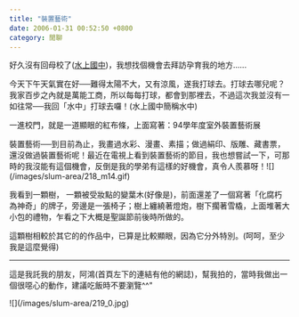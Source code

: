 ```yaml
---
title: "裝置藝術"
date: 2006-01-31 00:52:50 +0800
category: 閒聊
---
```

<p>好久沒有回母校了(<u>水上國中</u>)，我想找個機會去拜訪孕育我的地方......</p><p>今天下午天氣實在好──難得太陽不大，又有涼風，遂我打球去。打球去哪兒呢？我家百步之內就是萬能工商，所以每每打球，都會到那裡去，不過這次我並沒有一如往常──我回「水中」打球去囉！(水上國中簡稱水中)</p><p>一進校門，就是一道顯眼的紅布條，上面寫著：94學年度室外裝置藝術展</p><p>裝置藝術──到目前為止，我畫過水彩、漫畫、素描；做過絹印、版雕、藏書票，還沒做過裝置藝術呢！最近在電視上看到裝置藝術的節目，我也想嘗試一下，可那時的我沒能有這個機會，反倒是我的學弟有這樣的好機會，真令人羨慕呀！![](/images/slum-area/218_m14.gif)</p><p>我看到一顆樹， 一顆被受妝點的變葉木(好像是)，前面還差了一個寫著「化腐朽為神奇」的牌子，旁邊是一張椅子；樹上纏繞著燈炮，樹下擱著雪橇，上面堆著大小包的禮物，乍看之下大概是聖誕節前後時所做的。</p><p>這顆樹相較於其它的的作品中，已算是比較顯眼，因為它分外特別。(呵呵，至少我是這麼覺得)</p><p /><p /><hr /><p /><p>這是我託我的朋友，阿鴻(首頁左下的連結有他的網誌)，幫我拍的，當時我做出一個很噁心的動作，建議吃飯時不要瀏覽^^&quot;</p><p>![](/images/slum-area/219_0.jpg)</p>
